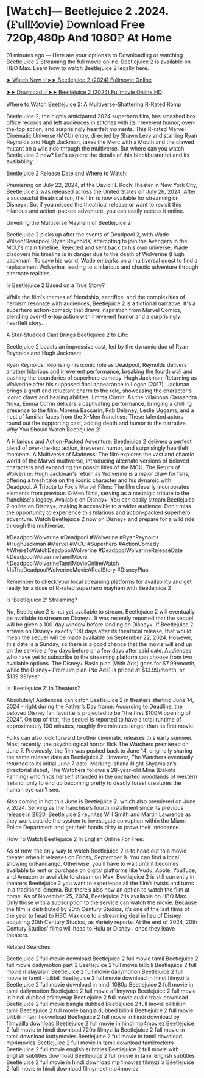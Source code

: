 # [Wa𝚝ch]— Beetlejuice 2 .2024.(𝙵ull𝙼ovie) 𝙳ownload Fr𝚎e 720p,480p And 1080𝙿 At Home
01 minutes ago — Here are your options’s to Downloading or watching Beetlejuice 2 Streaming the full movie online. Beetlejuice 2 is available on HBO Max. Learn how to watch Beetlejuice 2 legally here.

[➤ Watch Now ✅➤➤ Beetlejuice 2 (2024) Fullmovie Online](https://cutt.ly/qeWCX0le)

[➤➤ Download ✅➤➤ Beetlejuice 2 (2024) Fullmovie Online HD](https://cutt.ly/qeWCX0le)

Where to Watch Beetlejuice 2: A Multiverse-Shattering R-Rated Romp

Beetlejuice 2, the highly anticipated 2024 superhero film, has smashed box office records and left audiences in stitches with its irreverent humor, over-the-top action, and surprisingly heartfelt moments. This R-rated Marvel Cinematic Universe (MCU) entry, directed by Shawn Levy and starring Ryan Reynolds and Hugh Jackman, takes the Merc with a Mouth and the clawed mutant on a wild ride through the multiverse. But where can you watch Beetlejuice 2 now? Let's explore the details of this blockbuster hit and its availability.

Beetlejuice 2 Release Date and Where to Watch:

Premiering on July 22, 2024, at the David H. Koch Theater in New York City, Beetlejuice 2 was released across the United States on July 26, 2024. After a successful theatrical run, the film is now available for streaming on Disney+. So, if you missed the theatrical release or want to revisit this hilarious and action-packed adventure, you can easily access it online.

Unveiling the Multiverse Mayhem of Beetlejuice 2:

Beetlejuice 2 picks up after the events of Deadpool 2, with Wade Wilson/Deadpool (Ryan Reynolds) attempting to join the Avengers in the MCU's main timeline. Rejected and sent back to his own universe, Wade discovers his timeline is in danger due to the death of Wolverine (Hugh Jackman). To save his world, Wade embarks on a multiversal quest to find a replacement Wolverine, leading to a hilarious and chaotic adventure through alternate realities.

Is Beetlejuice 2 Based on a True Story?

While the film's themes of friendship, sacrifice, and the complexities of heroism resonate with audiences, Beetlejuice 2 is a fictional narrative. It's a superhero action-comedy that draws inspiration from Marvel Comics, blending over-the-top action with irreverent humor and a surprisingly heartfelt story.

A Star-Studded Cast Brings Beetlejuice 2 to Life:

Beetlejuice 2 boasts an impressive cast, led by the dynamic duo of Ryan Reynolds and Hugh Jackman:

Ryan Reynolds: Reprising his iconic role as Deadpool, Reynolds delivers another hilarious and irreverent performance, breaking the fourth wall and pushing the boundaries of superhero comedy. Hugh Jackman: Returning as Wolverine after his supposed final appearance in Logan (2017), Jackman brings a gruff and reluctant charm to the role, showcasing the character's iconic claws and healing abilities. Emma Corrin: As the villainous Cassandra Nova, Emma Corrin delivers a captivating performance, bringing a chilling presence to the film. Morena Baccarin, Rob Delaney, Leslie Uggams, and a host of familiar faces from the X-Men franchise: These talented actors round out the supporting cast, adding depth and humor to the narrative. Why You Should Watch Beetlejuice 2:

A Hilarious and Action-Packed Adventure: Beetlejuice 2 delivers a perfect blend of over-the-top action, irreverent humor, and surprisingly heartfelt moments. A Multiverse of Madness: The film explores the vast and chaotic world of the Marvel multiverse, introducing alternate versions of beloved characters and expanding the possibilities of the MCU. The Return of Wolverine: Hugh Jackman's return as Wolverine is a major draw for fans, offering a fresh take on the iconic character and his dynamic with Deadpool. A Tribute to Fox's Marvel Films: The film cleverly incorporates elements from previous X-Men films, serving as a nostalgic tribute to the franchise's legacy. Available on Disney+: You can easily stream Beetlejuice 2 online on Disney+, making it accessible to a wider audience. Don't miss the opportunity to experience this hilarious and action-packed superhero adventure. Watch Beetlejuice 2 now on Disney+ and prepare for a wild ride through the multiverse.

#DeadpoolWolverine #Deadpool #Wolverine #RyanReynolds #HughJackman #Marvel #MCU #Superhero #ActionComedy #WhereToWatchDeadpoolWolverine #DeadpoolWolverineReleaseDate #DeadpoolWolverineTamilMovie #DeadpoolWolverineTamilMovieOnlineWatch #IsTheDeadpoolWolverineMovieARealStory #DisneyPlus

Remember to check your local streaming platforms for availability and get ready for a dose of R-rated superhero mayhem with Beetlejuice 2.

Is ‘Beetlejuice 2’ Streaming?

No, Beetlejuice 2 is not yet available to stream. Beetlejuice 2 will eventually be available to stream on Disney+. It was recently reported that the sequel will be given a 100-day window before landing on Disney+. If Beetlejuice 2 arrives on Disney+ exactly 100 days after its theatrical release, that would mean the sequel will be made available on September 22, 2024. However, this date is a Sunday, so there is a good chance that the movie will end up on the service a few days before or a few days after said date. Audiences who have yet to subscribe to the streaming platform can choose from two available options. The Disney+ Basic plan (With Ads) goes for $7.99/month, while the Disney+ Premium plan (No Ads) is priced at $13.99/month, or $139.99/year.

Is ‘Beetlejuice 2’ In Theaters?

Absolutely! Audiences can catch Beetlejuice 2 in theaters starting June 14, 2024 - right during the Father’s Day frame. According to Deadline, the beloved Disney fan favorite is projected to be “the first $100M opening of 2024”. On top of that, the sequel is reported to have a total runtime of approximately 100 minutes, roughly five minutes longer than its first movie.

Folks can also look forward to other cinematic releases this early summer. Most recently, the psychological horror flick The Watchers premiered on June 7. Previously, the film was pushed back to June 14, originally sharing the same release date as Beetlejuice 2. However, The Watchers eventually returned to its initial June 7 date. Marking Ishana Night Shyamalan’s directorial debut, The Watchers follows a 28-year-old Mina (Dakota Fanning) who finds herself stranded in the uncharted woodlands of western Ireland, only to end up becoming pretty to deadly forest creatures the human eye can’t see.

Also coming in hot this June is Beetlejuice 2, which also premiered on June 7, 2024. Serving as the franchise’s fourth installment since its previous release in 2020, Beetlejuice 2 reunites Will Smith and Martin Lawrence as they work outside the system to investigate corruption within the Miami Police Department and get their hands dirty to prove their innocence.

How To Watch Beetlejuice 2 In English Online For Free:

As of now, the only way to watch Beetlejuice 2 is to head out to a movie theater when it releases on Friday, September 8. You can find a local showing onFandango. Otherwise, you’ll have to wait until it becomes available to rent or purchase on digital platforms like Vudu, Apple, YouTube, and Amazon or available to stream on Max. Beetlejuice 2 is still currently in theaters Beetlejuice 2 you want to experience all the film’s twists and turns in a traditional cinema. But there’s also now an option to watch the film at home. As of November 25, 2024, Beetlejuice 2 is available on HBO Max. Only those with a subscription to the service can watch the movie. Because the film is distributed by 20th Century Studios, it’s one of the last films of the year to head to HBO Max due to a streaming deal in lieu of Disney acquiring 20th Century Studios, as Variety reports. At the end of 2024, 20th Century Studios’ films will head to Hulu or Disney+ once they leave theaters.

Related Searches:

Beetlejuice 2 full movie download Beetlejuice 2 full movie tamil Beetlejuice 2 full movie dailymotion part 2 Beetlejuice 2 full movie bilibili Beetlejuice 2 full movie malayalam Beetlejuice 2 full movie dailymotion Beetlejuice 2 full movie in tamil - bilibili Beetlejuice 2 full movie download in hindi filmyzilla Beetlejuice 2 full movie download in hindi 1080p Beetlejuice 2 full movie in tamil dailymotion Beetlejuice 2 full movie afilmywap Beetlejuice 2 full movie in hindi dubbed afilmywap Beetlejuice 2 full movie audio track download Beetlejuice 2 full movie bangla dubbed Beetlejuice 2 full movie bilibili in tamil Beetlejuice 2 full movie bangla dubbed bilibili Beetlejuice 2 full movie bilibili in tamil download Beetlejuice 2 full movie in hindi download by filmyzilla download Beetlejuice 2 full movie in hindi mp4moviez Beetlejuice 2 full movie in hindi download 720p filmyzilla Beetlejuice 2 full movie in tamil download kuttymovies Beetlejuice 2 full movie in tamil download mp4moviez Beetlejuice 2 full movie in tamil download tamilrockers Beetlejuice 2 full movie english subtitles Beetlejuice 2 full movie with english subtitles download Beetlejuice 2 full movie in tamil english subtitles Beetlejuice 2 full movie in hindi download mp4moviez filmyzilla Beetlejuice 2 full movie in hindi download filmymeet mp4moviez
